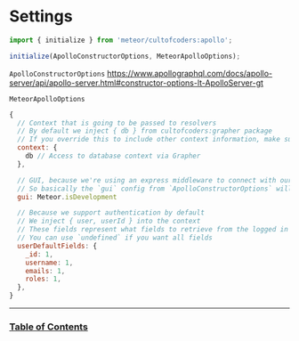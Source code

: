 # Settings

```js
import { initialize } from 'meteor/cultofcoders:apollo';

initialize(ApolloConstructorOptions, MeteorApolloOptions);
```

`ApolloConstructorOptions`
https://www.apollographql.com/docs/apollo-server/api/apollo-server.html#constructor-options-lt-ApolloServer-gt

`MeteorApolloOptions`

```js
{
  // Context that is going to be passed to resolvers
  // By default we inject { db } from cultofcoders:grapher package
  // If you override this to include other context information, make sure to include that as well
  context: {
    db // Access to database context via Grapher
  },

  // GUI, because we're using an express middleware to connect with our WebApp, gui configuration is done at that level
  // So basically the `gui` config from `ApolloConstructorOptions` will be ignored
  gui: Meteor.isDevelopment

  // Because we support authentication by default
  // We inject { user, userId } into the context
  // These fields represent what fields to retrieve from the logged in user on every request
  // You can use `undefined` if you want all fields
  userDefaultFields: {
    _id: 1,
    username: 1,
    emails: 1,
    roles: 1,
  },
}
```

---

### [Table of Contents](index.md)
